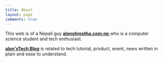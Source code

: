 ```yaml
---
title: About
layout: page
comments: true
---
```


This web is of a Nepali guy [**alonshrestha.com.np** ](https://alonshrestha.com.np)who is a computer science student and tech enthusiast.

 [**alon'sTech Blog**](https://blog.alonshrestha.com.np) is related to tech tutorial, product, event, news written in plain and ease to understand.